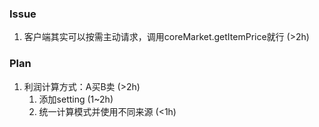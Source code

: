 ### Issue
<!-- 1. 加工茶的效果没有计算在内，带上加工茶显示的三采收益反而降低了 (>2h) over Est.
    1. 涉及到从产品直接到成品材料的升级路径 (>1h)
    1. 成品更新到产物 (>1h)
    1. 原理不清晰，利润网站数据也不正确，根据多次一小时记录数据进行调整（>1h） -->
<!-- 1. 实时价格其实只要mwi.coreMarket就可以用的 (<5m) -->
1. 客户端其实可以按需主动请求，调用coreMarket.getItemPrice就行 (>2h)
<!-- 1. 手机端没办法使用 (1h)
    1. 增加持续hook即可，主要时间在测试上 -->
<!-- 1. 建议加上利润率的显示 (10m) -->
<!-- 1. 装备buff计算不全面 (1h) over Est.
    1. 重构buff计算（3h）
    1. 全局修改并使用（1h） -->


### Plan
<!-- 1. 项目重构（1d）
    1. 重构成一个独立项目、分离模块、使用rollup打包（5h）
    1. 思考重构market数据源处理、合并多个数据源包含官方（>3h）incomplete
    1. 插件完整运行，dev模式下代码在线更新（1~2h） -->
1. 利润计算方式：A买B卖 (>2h)
    1. 添加setting (1~2h)
    1. 统一计算模式并使用不同来源 (<1h)
<!-- 1. 添加三制造 (1h)
    1. 暂时只添加三制造基础材料，和加工茶进行合并，能节省时间（<1h） -->

<!-- 1. 掉落记录上添加动作掉落的评估水平 (1~2h) over Est.
    1. 参考已有插件，构造基础代码 (<1h)
    1. 重构利润计算部分，生成期望产出和实际产出的价值差 (<1h)
    1. 调整展示效果，测试(>1h) -->